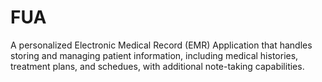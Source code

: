 # FUA

A personalized Electronic Medical Record (EMR) Application that handles storing and managing patient information, including medical histories, treatment plans, and schedues, with additional note-taking capabilities.
